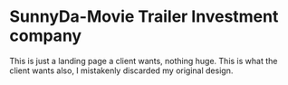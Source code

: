 # SunnyDa-Movie Trailer Investment company

This is just a landing page a client wants, nothing huge. This is what the client wants also, I mistakenly discarded my original design.
